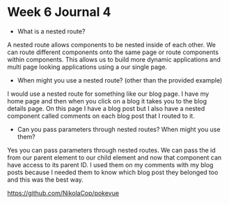 # Week 6 Journal 4

- What is a nested route?

A nested route allows components to be nested inside of each other. We can route different components onto the same page or route components within components. This allows us to build more dynamic applications and multi page looking applications using a our single page. 

- When might you use a nested route? (other than the provided example)

I would use a nested route for something like our blog page. I have my home page and then when you click on a blog it takes you to the blog details page. On this page I have a blog post but I also have a nested component called comments on each blog post that I routed to it. 

- Can you pass parameters through nested routes? When might you use them?

Yes you can pass parameters through nested routes. We can pass the id from our parent element to our child element and now that component can have access to its parent ID. I used them on my comments with my blog posts because I needed them to know which blog post they belonged too and this was the best way. 

https://github.com/NikolaCop/pokevue